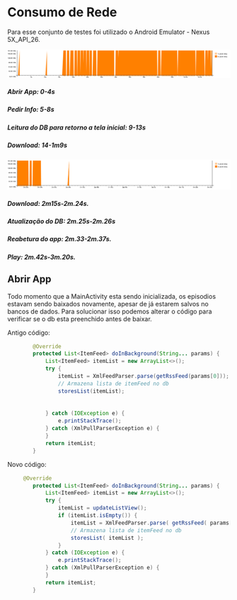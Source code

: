 # Consumo de Rede

Para esse conjunto de testes foi utilizado o Android Emulator - Nexus 5X_API_26.

![alt text](https://github.com/phrps/exercicio-podcast/blob/master/Podcast/ProjectImg/banda_open_info_download.png)
##### Abrir App: 0-4s
##### Pedir Info: 5-8s
##### Leitura do DB para retorno a tela inicial: 9-13s
##### Download: 14-1m9s


![alt text](https://github.com/phrps/exercicio-podcast/blob/master/Podcast/ProjectImg/banda_downloaded_noti_play.png)
##### Download: 2m15s-2m.24s.
##### Atualização do DB: 2m.25s-2m.26s
##### Reabetura do app: 2m.33-2m.37s.
##### Play: 2m.42s-3m.20s.

## Abrir App
Todo momento que a MainActivity esta sendo inicializada, os episodios estavam sendo baixados novamente, apesar de já estarem salvos no bancos de dados.
Para solucionar isso podemos alterar o código para verificar se o db esta preenchido antes de baixar.

Antigo código:
```java
        @Override
        protected List<ItemFeed> doInBackground(String... params) {
            List<ItemFeed> itemList = new ArrayList<>();
            try {
                itemList = XmlFeedParser.parse(getRssFeed(params[0]));
                // Armazena lista de itemFeed no db
                storesList(itemList);


            } catch (IOException e) {
                e.printStackTrace();
            } catch (XmlPullParserException e) {
            }
            return itemList;
        }
```

Novo código:
```java
     @Override
        protected List<ItemFeed> doInBackground(String... params) {
            List<ItemFeed> itemList = new ArrayList<>();
            try {
                itemList = updateListView();
                if (itemList.isEmpty()) {
                    itemList = XmlFeedParser.parse( getRssFeed( params[0] ) );
                    // Armazena lista de itemFeed no db
                    storesList( itemList );
                }
            } catch (IOException e) {
                e.printStackTrace();
            } catch (XmlPullParserException e) {
            }
            return itemList;
        }
```
